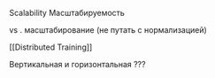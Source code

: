 
Scalability
Масштабируемость

vs . масштабирование (не путать с нормализацией)

[[Distributed Training]]

Вертикальная и горизонтальная
???